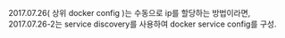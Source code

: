 2017.07.26( 상위 docker config )는 수동으로 ip를 할당하는 방법이라면,    
2017.07.26-2는 service discovery를 사용하여 docker service config를 구성.
